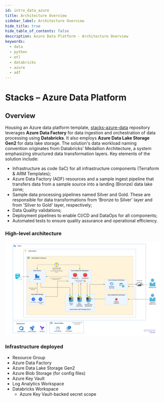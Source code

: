```yaml
---
id: intro_data_azure
title: Architecture Overview
sidebar_label: Architecture Overview
hide_title: true
hide_table_of_contents: false
description: Azure Data Platform - Architecture Overview
keywords:
  - data
  - python
  - etl
  - databricks
  - azure
  - adf
---
```


# Stacks – Azure Data Platform

## Overview

Housing an Azure data platform template, [stacks-azure-data](https://github.com/amido/stacks-azure-data)
repository leverages **Azure Data Factory** for data ingestion and orchestration of data processing
using **Databricks**. It also employs **Azure Data Lake Storage Gen2** for data lake storage.
The solution's data workload naming convention originates from Databricks' Medallion Architecture,
a system emphasizing structured data transformation layers. Key elements of the solution include:

* Infrastructure as code (IaC) for all infrastructure components (Terraform & ARM Templates);
* Azure Data Factory (ADF) resources and a sample ingest pipeline that transfers data from a sample
source into a landing (Bronze) data lake zone;
* Sample data processing pipelines named Silver and Gold. These are responsible for data
transformations from 'Bronze to Silver' layer and from 'Silver to Gold' layer, respectively;
* Data Quality validations;
* Deployment pipelines to enable CI/CD and DataOps for all components;
* Automated tests to ensure quality assurance and operational efficiency.

### High-level architecture

![High-level architecture](images/Stacks_Azure_Data_Platform-HLD.png?raw=true)

### Infrastructure deployed
* Resource Group
* Azure Data Factory
* Azure Data Lake Storage Gen2
* Azure Blob Storage (for config files)
* Azure Key Vault
* Log Analytics Workspace
* Databricks Workspace
  * Azure Key Vault-backed secret scope
